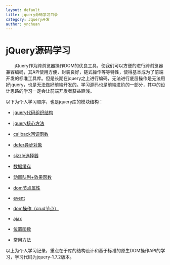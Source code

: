 ```yaml
---
layout: default
title: jquery源码学习目录
category: Jquery开发
author: ynchuan
---
```


# jQuery源码学习
　　jQuery作为跨浏览器操作DOM的优良工具，使我们可以方便的进行跨浏览器兼容编码，其API使用方便，封装良好，链式操作等等特性，使得基本成为了前端开发的标准工具库。但是长期在jquery之上进行编码，无法进行底层操作是无法用好jquery，也是无法做好前端开发的。学习源码也是前端进阶的一部分，其中的设计思路的学习一定会让前端开发者获益匪浅。

以下为个人学习顺序，也是jquery库的模块结构：

- [jquery代码组织结构](jq-structure.md)

- [jquery核心方法](jq-core.md)

- [callback回调函数](jq-callback.md)

- [defer异步对象](jq-defer.md)

- [sizzle选择器](jq-sizzle.md)

- [数据缓存](jq-data-cache.md)

- [动画队列+效果函数](jq-animate.md)

- [dom节点属性](jq-dom-attr.md)

- [event](jq-event.md)

- [dom操作（crud节点）](jq-dom-crud.md)

- [ajax](jq-ajax.md)

- [位置函数](jq-position.md)

- [常用方法](jq.md)

以上为个人学习记录，重点在于库的结构设计和基于标准的原生DOM操作API的学习，学习代码为jquery-1.7.2版本。